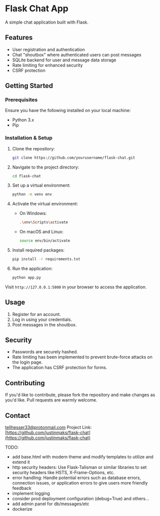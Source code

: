# Flask Chat App

A simple chat application built with Flask.

## Features

- User registration and authentication
- Chat "shoutbox" where authenticated users can post messages
- SQLite backend for user and message data storage
- Rate limiting for enhanced security
- CSRF protection

## Getting Started

### Prerequisites

Ensure you have the following installed on your local machine:

- Python 3.x
- Pip

### Installation & Setup

1. Clone the repository:
    ```bash
    git clone https://github.com/yourusername/flask-chat.git
    ```

2. Navigate to the project directory:
    ```bash
    cd flask-chat
    ```

3. Set up a virtual environment:
    ```bash
    python -m venv env
    ```

4. Activate the virtual environment:
    - On Windows:
      ```bash
      .\env\Scripts\activate
      ```

    - On macOS and Linux:
      ```bash
      source env/bin/activate
      ```

5. Install required packages:
    ```bash
    pip install -r requirements.txt
    ```

6. Run the application:
    ```bash
    python app.py
    ```

Visit `http://127.0.0.1:5000` in your browser to access the application.

## Usage

1. Register for an account.
2. Log in using your credentials.
3. Post messages in the shoutbox.

## Security

- Passwords are securely hashed.
- Rate limiting has been implemented to prevent brute-force attacks on the login page.
- The application has CSRF protection for forms.

## Contributing

If you'd like to contribute, please fork the repository and make changes as you'd like. Pull requests are warmly welcome.


## Contact

tellhesser33@protonmail.com
Project Link: [https://github.com/justinmaks/flask-chat](https://github.com/justinmaks/flask-chat)



TODO:

- add base.html with modern theme and modify templates to utilize and extend it
- http security headers: Use Flask-Talisman or similar libraries to set security headers like HSTS, X-Frame-Options, etc.
- error handling: Handle potential errors such as database errors, connection issues, or application errors to give users more friendly feedback
- implement logging
- consider prod deployment configuration (debug=True) and others... 
- add admin panel for db/messages/etc
- dockerize
